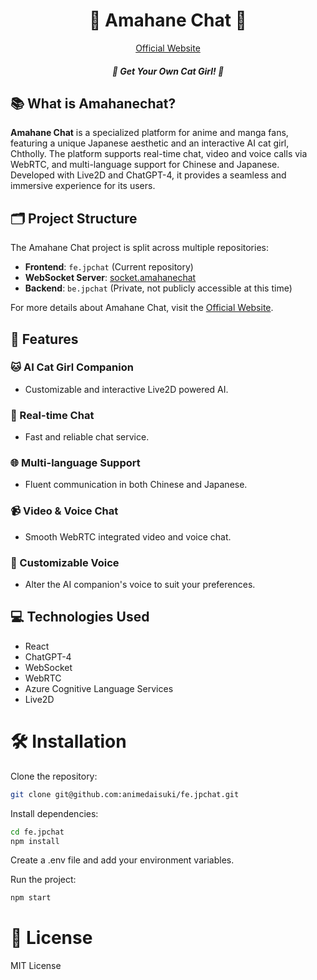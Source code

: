 <!-- markdownlint-disable MD033 -->
<!-- markdownlint-disable MD041 -->

<p align="center">
    <h1 align="center">🌸 Amahane Chat 🌸</h1>
</p>

<p align="center">
  <a aria-label="official website" href="https://amahanechat.org/register" target="_blank">
    Official Website
  </a>
</p>

<p align="center">
    <h5 align="center">🌸 Get Your Own Cat Girl! 🌸</h5>
</p>

<!-- Badges go here: Twitter, Discord, Downloads, etc -->

## 📚 What is Amahanechat?

**Amahane Chat** is a specialized platform for anime and manga fans, featuring a unique Japanese aesthetic and an interactive AI cat girl, Chtholly. The platform supports real-time chat, video and voice calls via WebRTC, and multi-language support for Chinese and Japanese. Developed with Live2D and ChatGPT-4, it provides a seamless and immersive experience for its users.

## 🗂️ Project Structure

The Amahane Chat project is split across multiple repositories:
- **Frontend**: `fe.jpchat` (Current repository)
- **WebSocket Server**: [socket.amahanechat](https://github.com/animedaisuki/socket.amahanechat) 
- **Backend**: `be.jpchat` (Private, not publicly accessible at this time)

For more details about Amahane Chat, visit the [Official Website](https://amahanechat.org/register).

## 🚀 Features

### 🐱 AI Cat Girl Companion
- Customizable and interactive Live2D powered AI.

### 💬 Real-time Chat
- Fast and reliable chat service.

### 🌐 Multi-language Support
- Fluent communication in both Chinese and Japanese.

### 📹 Video & Voice Chat
- Smooth WebRTC integrated video and voice chat.

### 🎤 Customizable Voice
- Alter the AI companion's voice to suit your preferences.

## 💻 Technologies Used
- React
- ChatGPT-4
- WebSocket
- WebRTC
- Azure Cognitive Language Services
- Live2D

# 🛠️ Installation
Clone the repository:
```bash
git clone git@github.com:animedaisuki/fe.jpchat.git
```

Install dependencies:
```bash
cd fe.jpchat
npm install
```

Create a .env file and add your environment variables.

Run the project:

```bash
npm start
```

# 📜 License
MIT License

